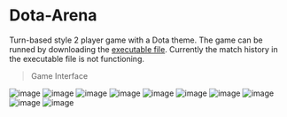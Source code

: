# Dota-Arena
Turn-based style 2 player game with a Dota theme. 
The game can be runned by downloading the [executable file](https://github.com/EugeneSiew/Dota-Arena/raw/main/DotaArena.exe). Currently the match history in the executable file is not functioning.

> Game Interface

![image](https://github.com/EugeneSiew/Dota-Arena/assets/82386073/c0e7095e-7ed4-4167-a1f6-e88b70893609)
![image](https://github.com/EugeneSiew/Dota-Arena/assets/82386073/735a579c-a50c-4c66-8544-54d130c69648)
![image](https://github.com/EugeneSiew/Dota-Arena/assets/82386073/d3153fda-b372-4518-af26-97e15828b46e)
![image](https://github.com/EugeneSiew/Dota-Arena/assets/82386073/44252ad2-f8fd-4a0a-aae4-34636c836b22)
![image](https://github.com/EugeneSiew/Dota-Arena/assets/82386073/a89b2338-223b-43a5-98db-607b0cf3acdb)
![image](https://github.com/EugeneSiew/Dota-Arena/assets/82386073/f9cf6306-b693-4c4d-b88c-cae536b0a699)
![image](https://github.com/EugeneSiew/Dota-Arena/assets/82386073/cb23abd4-789e-4fe4-8034-b825234854b5)
![image](https://github.com/EugeneSiew/Dota-Arena/assets/82386073/bb1abc64-beed-412a-99ba-80de635db6c9)
![image](https://github.com/EugeneSiew/Dota-Arena/assets/82386073/c92482f6-5a6e-43e3-abb8-8d24c1a93c54)
![image](https://github.com/EugeneSiew/Dota-Arena/assets/82386073/d3978b95-9988-447d-a7b0-f7abd099f8a4)

